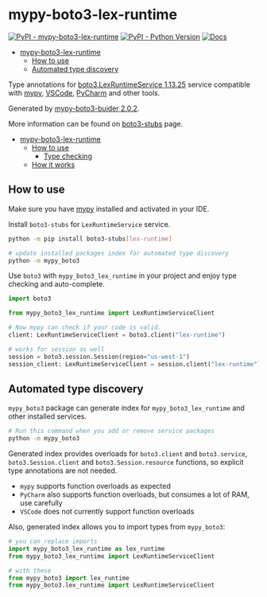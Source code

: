# mypy-boto3-lex-runtime

[![PyPI - mypy-boto3-lex-runtime](https://img.shields.io/pypi/v/mypy-boto3-lex-runtime.svg?color=blue)](https://pypi.org/project/mypy-boto3-lex-runtime)
[![PyPI - Python Version](https://img.shields.io/pypi/pyversions/mypy-boto3-lex-runtime.svg?color=blue)](https://pypi.org/project/mypy-boto3-lex-runtime)
[![Docs](https://img.shields.io/readthedocs/mypy-boto3-builder.svg?color=blue)](https://mypy-boto3-builder.readthedocs.io/)

- [mypy-boto3-lex-runtime](#mypy-boto3-lex-runtime)
  - [How to use](#how-to-use)
  - [Automated type discovery](#automated-type-discovery)


Type annotations for
[boto3.LexRuntimeService 1.13.25](https://boto3.amazonaws.com/v1/documentation/api/1.13.25/reference/services/lex-runtime.html#LexRuntimeService) service
compatible with [mypy](https://github.com/python/mypy), [VSCode](https://code.visualstudio.com/),
[PyCharm](https://www.jetbrains.com/pycharm/) and other tools.

Generated by [mypy-boto3-buider 2.0.2](https://github.com/vemel/mypy_boto3_builder).

More information can be found on [boto3-stubs](https://pypi.org/project/boto3-stubs/) page.

- [mypy-boto3-lex-runtime](#mypy-boto3-lex-runtime)
  - [How to use](#how-to-use)
    - [Type checking](#type-checking)
  - [How it works](#how-it-works)

## How to use

Make sure you have [mypy](https://github.com/python/mypy) installed and activated in your IDE.

Install `boto3-stubs` for `LexRuntimeService` service.

```bash
python -m pip install boto3-stubs[lex-runtime]

# update installed packages index for automated type discovery
python -m mypy_boto3
```

Use `boto3` with `mypy_boto3_lex_runtime` in your project and enjoy type checking and auto-complete.

```python
import boto3

from mypy_boto3_lex_runtime import LexRuntimeServiceClient

# Now mypy can check if your code is valid.
client: LexRuntimeServiceClient = boto3.client("lex-runtime")

# works for session as well
session = boto3.session.Session(region="us-west-1")
session_client: LexRuntimeServiceClient = session.client("lex-runtime")

```

## Automated type discovery

`mypy_boto3` package can generate index for `mypy_boto3_lex_runtime` and other installed services.

```bash
# Run this command when you add or remove service packages
python -m mypy_boto3
```

Generated index provides overloads for `boto3.client` and `boto3.service`,
`boto3.Session.client` and `boto3.Session.resource` functions,
so explicit type annotations are not needed.

- `mypy` supports function overloads as expected
- `PyCharm` also supports function overloads, but consumes a lot of RAM, use carefully
- `VSCode` does not currently support function overloads

Also, generated index allows you to import types from `mypy_boto3`:

```python
# you can replace imports
import mypy_boto3_lex_runtime as lex_runtime
from mypy_boto3_lex_runtime import LexRuntimeServiceClient

# with these
from mypy_boto3 import lex_runtime
from mypy_boto3.lex_runtime import LexRuntimeServiceClient
```